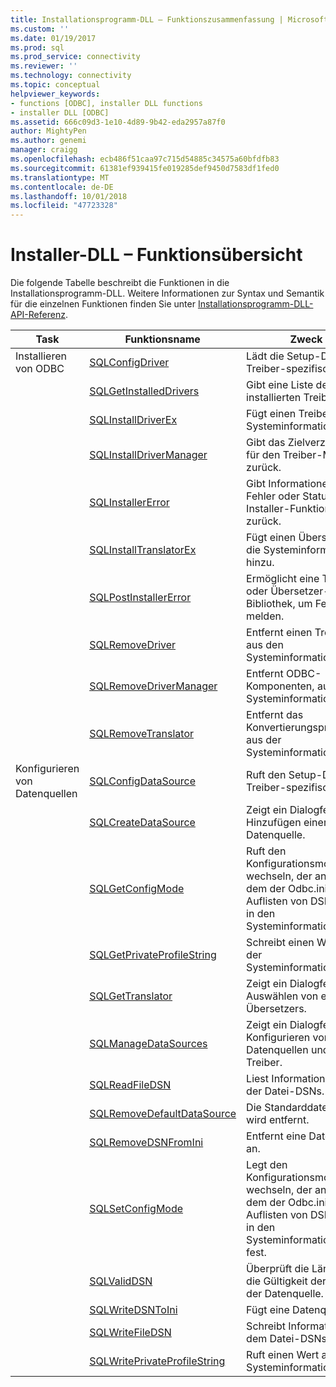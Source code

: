 ```yaml
---
title: Installationsprogramm-DLL – Funktionszusammenfassung | Microsoft-Dokumentation
ms.custom: ''
ms.date: 01/19/2017
ms.prod: sql
ms.prod_service: connectivity
ms.reviewer: ''
ms.technology: connectivity
ms.topic: conceptual
helpviewer_keywords:
- functions [ODBC], installer DLL functions
- installer DLL [ODBC]
ms.assetid: 666c09d3-1e10-4d89-9b42-eda2957a87f0
author: MightyPen
ms.author: genemi
manager: craigg
ms.openlocfilehash: ecb486f51caa97c715d54885c34575a60bfdfb83
ms.sourcegitcommit: 61381ef939415fe019285def9450d7583df1fed0
ms.translationtype: MT
ms.contentlocale: de-DE
ms.lasthandoff: 10/01/2018
ms.locfileid: "47723328"
---
```

# <a name="installer-dll-function-summary"></a>Installer-DLL – Funktionsübersicht
Die folgende Tabelle beschreibt die Funktionen in die Installationsprogramm-DLL. Weitere Informationen zur Syntax und Semantik für die einzelnen Funktionen finden Sie unter [Installationsprogramm-DLL-API-Referenz](../../../odbc/reference/syntax/installer-dll-api-reference-function.md).  
  
|Task|Funktionsname|Zweck|  
|----------|-------------------|-------------|  
|Installieren von ODBC|[SQLConfigDriver](../../../odbc/reference/syntax/sqlconfigdriver-function.md)|Lädt die Setup-DLL für Treiber-spezifische.|  
||[SQLGetInstalledDrivers](../../../odbc/reference/syntax/sqlgetinstalleddrivers-function.md)|Gibt eine Liste der installierten Treiber.|  
||[SQLInstallDriverEx](../../../odbc/reference/syntax/sqlinstalldriverex-function.md)|Fügt einen Treiber in der Systeminformationen.|  
||[SQLInstallDriverManager](../../../odbc/reference/syntax/sqlinstalldrivermanager-function.md)|Gibt das Zielverzeichnis für den Treiber-Manager zurück.|  
||[SQLInstallerError](../../../odbc/reference/syntax/sqlinstallererror-function.md)|Gibt Informationen über Fehler oder Status die Installer-Funktionen zurück.|  
||[SQLInstallTranslatorEx](../../../odbc/reference/syntax/sqlinstalltranslatorex-function.md)|Fügt einen Übersetzer die Systeminformationen hinzu.|  
||[SQLPostInstallerError](../../../odbc/reference/syntax/sqlpostinstallererror-function.md)|Ermöglicht eine Treiber oder Übersetzer-Setup-Bibliothek, um Fehler zu melden.|  
||[SQLRemoveDriver](../../../odbc/reference/syntax/sqlremovedriver-function.md)|Entfernt einen Treiber aus den Systeminformationen.|  
||[SQLRemoveDriverManager](../../../odbc/reference/syntax/sqlremovedrivermanager-function.md)|Entfernt ODBC-Komponenten, aus der Systeminformationen.|  
||[SQLRemoveTranslator](../../../odbc/reference/syntax/sqlremovetranslator-function.md)|Entfernt das Konvertierungsprogramm aus der Systeminformationen.|  
|Konfigurieren von Datenquellen|[SQLConfigDataSource](../../../odbc/reference/syntax/sqlconfigdatasource-function.md)|Ruft den Setup-DLL für Treiber-spezifische.|  
||[SQLCreateDataSource](../../../odbc/reference/syntax/sqlcreatedatasource-function.md)|Zeigt ein Dialogfeld zum Hinzufügen einer Datenquelle.|  
||[SQLGetConfigMode](../../../odbc/reference/syntax/sqlgetconfigmode-function.md)|Ruft den Konfigurationsmodus zu wechseln, der angibt, in dem der Odbc.ini Eintrag Auflisten von DSN-Werte in den Systeminformationen ab.|  
||[SQLGetPrivateProfileString](../../../odbc/reference/syntax/sqlgetprivateprofilestring-function.md)|Schreibt einen Wert in der Systeminformationen.|  
||[SQLGetTranslator](../../../odbc/reference/syntax/sqlgettranslator-function.md)|Zeigt ein Dialogfeld zum Auswählen von eines Übersetzers.|  
||[SQLManageDataSources](../../../odbc/reference/syntax/sqlmanagedatasources.md)|Zeigt ein Dialogfeld zum Konfigurieren von Datenquellen und Treiber.|  
||[SQLReadFileDSN](../../../odbc/reference/syntax/sqlreadfiledsn-function.md)|Liest Informationen aus der Datei-DSNs.|  
||[SQLRemoveDefaultDataSource](../../../odbc/reference/syntax/sqlremovedefaultdatasource-function.md)|Die Standarddatenquelle wird entfernt.|  
||[SQLRemoveDSNFromIni](../../../odbc/reference/syntax/sqlremovedsnfromini-function.md)|Entfernt eine Datenquelle an.|  
||[SQLSetConfigMode](../../../odbc/reference/syntax/sqlsetconfigmode-function.md)|Legt den Konfigurationsmodus zu wechseln, der angibt, in dem der Odbc.ini Eintrag Auflisten von DSN-Werte in den Systeminformationen fest.|  
||[SQLValidDSN](../../../odbc/reference/syntax/sqlvaliddsn-function.md)|Überprüft die Länge und die Gültigkeit der Namen der Datenquelle.|  
||[SQLWriteDSNToIni](../../../odbc/reference/syntax/sqlwritedsntoini-function.md)|Fügt eine Datenquelle an.|  
||[SQLWriteFileDSN](../../../odbc/reference/syntax/sqlwritefiledsn-function.md)|Schreibt Informationen in dem Datei-DSNs.|  
||[SQLWritePrivateProfileString](../../../odbc/reference/syntax/sqlwriteprivateprofilestring-function.md)|Ruft einen Wert aus der Systeminformationen.|
